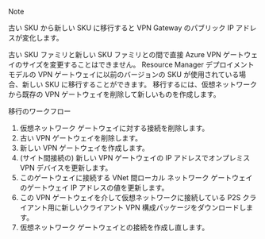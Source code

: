 > [!NOTE]
> 古い SKU から新しい SKU に移行すると VPN Gateway のパブリック IP アドレスが変化します。
> 

古い SKU ファミリと新しい SKU ファミリとの間で直接 Azure VPN ゲートウェイのサイズを変更することはできません。 Resource Manager デプロイメント モデルの VPN ゲートウェイに以前のバージョンの SKU が使用されている場合、新しい SKU に移行することができます。 移行するには、仮想ネットワークから既存の VPN ゲートウェイを削除して新しいものを作成します。

移行のワークフロー

1. 仮想ネットワーク ゲートウェイに対する接続を削除します。
2. 古い VPN ゲートウェイを削除します。
3. 新しい VPN ゲートウェイを作成します。
4. (サイト間接続の) 新しい VPN ゲートウェイの IP アドレスでオンプレミス VPN デバイスを更新します。
5. このゲートウェイに接続する VNet 間ローカル ネットワーク ゲートウェイのゲートウェイ IP アドレスの値を更新します。
6. この VPN ゲートウェイを介して仮想ネットワークに接続している P2S クライアント用に新しいクライアント VPN 構成パッケージをダウンロードします。
7. 仮想ネットワーク ゲートウェイとの接続を作成し直します。